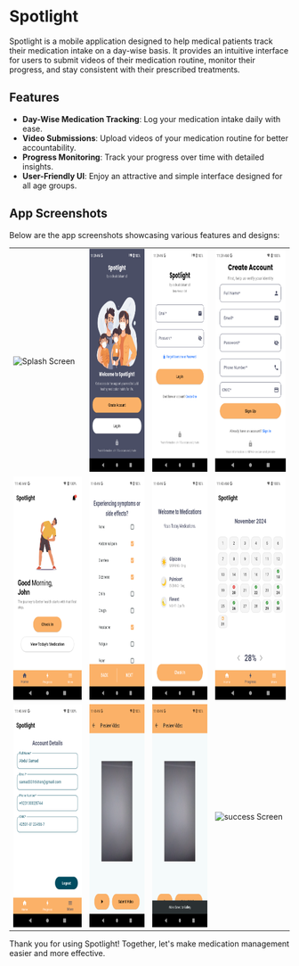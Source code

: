 # Spotlight

Spotlight is a mobile application designed to help medical patients track their medication intake on a day-wise basis. It provides an intuitive interface for users to submit videos of their medication routine, monitor their progress, and stay consistent with their prescribed treatments.

## Features

- **Day-Wise Medication Tracking**: Log your medication intake daily with ease.
- **Video Submissions**: Upload videos of your medication routine for better accountability.
- **Progress Monitoring**: Track your progress over time with detailed insights.
- **User-Friendly UI**: Enjoy an attractive and simple interface designed for all age groups.

## App Screenshots

Below are the app screenshots showcasing various features and designs:

<table>
  <tr>
    <td><img src="./screenshot/splash.png.png" width="200" height="400" alt="Splash Screen" /></td>
<td><img src="./screenshot/welcome.png" width="200" height="400" alt="Welcome Screen" /></td>
    <td><img src="./screenshot/login.png" width="200" height="400" alt="Login Screen" /></td>
    <td><img src="./screenshot/signup.png" width="200" height="400" alt="Signup Screen" /></td>

  </tr>
  <tr>
    <td><img src="./screenshot/home.png" width="200" height="400" alt="Home Screen" /></td>
    <td><img src="./screenshot/checkin.png" width="200" height="400" alt="Checkin Screen" /></td>
    <td><img src="./screenshot/medicine.png" width="200" height="400" alt="Medicine Screen" /></td>
    <td><img src="./screenshot/progress.png" width="200" height="400" alt="Progress Screen" /></td>
  </tr>
  <tr>
    <td><img src="./screenshot/profile.png" width="200" height="400" alt="Profile Screen" /></td>
    <td><img src="./screenshot/preview.png" width="200" height="400" alt="Preview Vouchers Screen" /></td>
    <td><img src="./screenshot/videosave.png" width="200" height="400" alt="Videosave Screen" /></td>
    <td><img src="./screenshot/success.png.png" width="200" height="400" alt="success Screen" /></td>
  </tr>
</table>

Thank you for using Spotlight! Together, let's make medication management easier and more effective.
